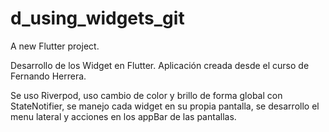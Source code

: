 # d_using_widgets_git

A new Flutter project.

Desarrollo de los Widget en Flutter.
Aplicación creada desde el curso de Fernando Herrera.

Se uso Riverpod, uso cambio de color y brillo de forma global con StateNotifier, 
se manejo cada widget en su propia pantalla,
se desarrollo el menu lateral y acciones en los appBar de las pantallas.